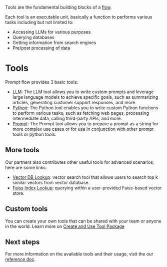 Tools are the fundamental building blocks of a [flow](./concept-flows.md).

Each tool is an executable unit, basically a function to performs various tasks including but not limited to:
- Accessing LLMs for various purposes
- Querying databases
- Getting information from search engines
- Pre/post processing of data

# Tools

Prompt flow provides 3 basic tools:
- [LLM](../reference/tools-reference/llm-tool.md): The LLM tool allows you to write custom prompts and leverage large language models to achieve specific goals, such as summarizing articles, generating customer support responses, and more.
- [Python](../reference/tools-reference/python-tool.md): The Python tool enables you to write custom Python functions to perform various tasks, such as fetching web pages, processing intermediate data, calling third-party APIs, and more.
- [Prompt](../reference/tools-reference/prompt-tool.md): The Prompt tool allows you to prepare a prompt as a string for more complex use cases or for use in conjunction with other prompt tools or python tools.

## More tools

Our partners also contributes other useful tools for advanced scenarios, here are some links:
- [Vector DB Lookup](../integrations/tools/vector_db_lookup_tool.md): vector search tool that allows users to search top k similar vectors from vector database.
- [Faiss Index Lookup](../integrations/tools/faiss_index_lookup_tool.md): querying within a user-provided Faiss-based vector store.

## Custom tools

You can create your own tools that can be shared with your team or anyone in the world. 
Learn more on [Create and Use Tool Package](../how-to-guides/develop-a-tool/create-and-use-tool-package.md)

## Next steps

For more information on the available tools and their usage, visit the our [reference doc](../reference/index.md).